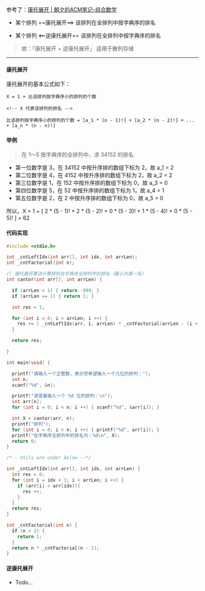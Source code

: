 参考了：[康托展开 | 朝夕的ACM笔记-组合数学](https://zhuanlan.zhihu.com/p/109700398)

- 某个排列 ==康托展开==> 该排列在全排列中按字典序的排名

- 某个排列 <==逆康托展开== 该排列在全排列中按字典序的排名

> 故：「康托展开 + 逆康托展开」 适用于散列存储

---

#### 康托展开

康托展开的基本公式如下：

```text
X = 1 + 比该排列按字典序小的排列的个数

<!-- X 代表该排列的排名 -->

比该排列按字典序小的排列的个数 = [a_1 * (n - 1)!] + [a_2 * (n - 2)!] + ... + [a_n * (n - n)!]
```

#### 举例

> 在 1～5 按字典序的全排列中，求 34152 的排名

- 第一位数字是 3，在 34152 中按升序排的数组下标为 2，故 a_1 = 2
- 第二位数字是 4，在 4152 中按升序排的数组下标为 2，故 a_2 = 2
- 第三位数字是 1，在 152 中按升序排的数组下标为 0，故 a_3 = 0
- 第四位数字是 5，在 52 中按升序排的数组下标为 1，故 a_4 = 1
- 第五位数字是 2，在 2 中按升序排的数组下标为 0，故 a_5 = 0

所以，X = 1 + [ 2 * (5 - 1)! + 2 * (5 - 2)! + 0 * (5 - 3)! + 1 * (5 - 4)! + 0 * (5 - 5)! ] = 62
 
#### 代码实现

```c
#include <stdio.h>

int _cntLeftIdx(int arr[], int idx, int arrLen);
int _cntFactorial(int n);

// 康托展开算法计算排列在字典序全排列中的排名（最小为第一名）
int cantor(int arr[], int arrLen) {

  if (arrLen < 1) { return -999; }
  if (arrLen == 1) { return 1; }

  int res = 1;

  for (int i = 0; i < arrLen; i ++) {
    res += ( _cntLeftIdx(arr, i, arrLen) * _cntFactorial(arrLen - (i + 1)) );
  }

  return res;

}

int main(void) {

  printf("请输入一个正整数，表示您希望输入一个几位的排列：");
  int n;
  scanf("%d", &n);

  printf("请竖着输入一个 %d 位的排列：\n");
  int arr[n];
  for (int i = 0; i < n; i ++) { scanf("%d", &arr[i]); }

  int X = cantor(arr, n);
  printf("排列");
  for (int i = 0; i < n; i ++) { printf("%d", arr[i]); }
  printf("在字典序全排列中的排名为：%d\n", X);
  return 0;
}

/*-- Utils are under below --*/

int _cntLeftIdx(int arr[], int idx, int arrLen) {
  int res = 0;
  for (int i = idx + 1; i < arrLen; i ++) {
    if (arr[i] < arr[idx]){
      res ++;
    }
  }
  return res;
}

int _cntFactorial(int n) {
  if (n < 2) {
    return 1;
  }
  return n * _cntFactorial(n - 1);
}
```

#### 逆康托展开

- Todo...
